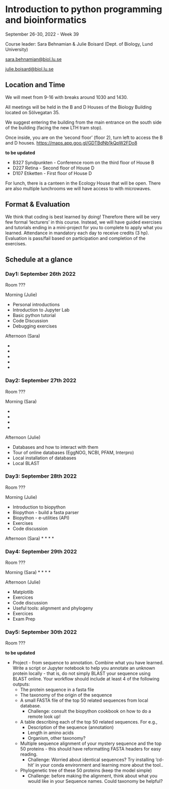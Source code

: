 

# Introduction to python programming and bioinformatics

September 26-30, 2022 - Week 39

Course leader: Sara Behnamian & Julie Boisard (Dept. of Biology, Lund University)

sara.behnamian@biol.lu.se

julie.boisard@biol.lu.se


## Location and Time

We will meet from 9-16 with breaks around 1030 and 1430.

All meetings will be held in the B and D Houses of the Biology Building located on Sölvegatan 35.

We suggest entering the building from the main entrance on the south side of the building (facing the new LTH tram stop).

Once inside, you are on the ‘second floor’ (floor 2), turn left to access the B and D houses. https://maps.app.goo.gl/GDTBdNb1kQpW2FDo8

**to be updated**
* B327 Syndpunkten - Conference room on the third floor of House B
* D227 Retina - Second floor of House D
* D107 Etiketten - First floor of House D

For lunch, there is a canteen in the Ecology House that will be open. There are also multiple lunchrooms we will have access to with microwaves.


## Format & Evaluation

We think that coding is best learned by doing!
Therefore there will be very few formal ‘lecturers’ in this course.
Instead, we will have guided exercises and tutorials ending in a mini-project for you to complete to apply what you learned.
Attendance in mandatory each day to receive credits (3 hp). Evaluation is pass/fail based on participation and completion of the exercises.  


## Schedule at a glance


### Day1: September 26th 2022

Room ???

Morning (Julie)

* Personal introductions
* Introduction to Jupyter Lab
* Basic python tutorial
* Code Discussion
* Debugging exercises

Afternoon (Sara)

*
*
*
*
*

### Day2: September 27th 2022

Room ???

Morning (Sara)

*
*
*
*

Afternoon (Julie)

* Databases and how to interact with them
* Tour of online databases (EggNOG, NCBI, PFAM, Interpro)
* Local installation of databases
* Local BLAST


### Day3: September 28th 2022

Room ???

Morning (Julie)

* Introduction to biopython
* Biopython - build a fasta parser
* Biopython - e-utilities (API)
* Exercises
* Code discussion

Afternoon (Sara)
*
*
*
*


### Day4: September 29th 2022

Room ???

Morning (Sara)
*
*
*
*


Afternoon (Julie)
* Matplotlib
* Exercices
* Code discussion
* Useful tools: alignment and phylogeny
* Exercices
* Exam Prep


### Day5: September 30th 2022

Room ???

**to be updated**

* Project - from sequence to annotation. Combine what you have learned. Write a script or Jupyter notebook to help you annotate an unknown protein locally - that is, do not simply BLAST your sequence using BLAST online. Your workflow should include at least 4 of the following outputs:
    * The protein sequence in a fasta file
    * The taxonomy of the origin of the sequence
    * A small FASTA file of the top 50 related sequences from local database.
        * Challenge: consult the biopython cookbook on how to do a remote look up!
    * A table describing each of the top 50 related sequences. For e.g.,
        * Description of the sequence (annotation)
        * Length in amino acids
        * Organism, other taxonomy?
    * Multiple sequence alignment of your mystery sequence and the top 50 proteins - this should have reformatting FASTA headers for easy reading.
        * Challenge: Worried about identical sequences? Try installing ‘cd-hit’ in your conda environment and learning more about the tool..
    * Phylogenetic tree of these 50 proteins (keep the model simple)
        * Challenge: before making the alignment, think about what you would like in your Sequence names. Could taxonomy be helpful?
